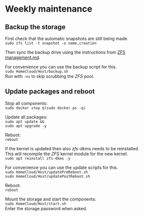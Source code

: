 # Weekly maintenance

## Backup the storage
First check that the automatic snapshots are still being made.  
`sudo zfs list -t snapshot -o name,creation`

Then sync the backup drive using the instructions from [ZFS management.md](<./ZFS management.md>).

For convenience you can use the backup script for this.  
`sudo HomeCloud/Host/backup.sh`  
Run with `-ns` to skip scrubbing the *ZFS* pool.

## Update packages and reboot
Stop all components:  
`sudo docker stop $(sudo docker ps -q)`

Update all packages:  
`sudo apt update &&`  
`sudo apt upgrade -y`

Reboot:  
`reboot`

If the kernel is updated then also *zfs-dkms* needs to be reinstalled.  
This will recompile the *ZFS* kernel module for the new kernel.  
`sudo apt reinstall zfs-dkms -y`

For convenience you can use the update scripts for this.  
`sudo HomeCloud/Host/updatePreReboot.sh`  
`sudo HomeCloud/Host/updatePostReboot.sh`

Reboot:  
`reboot`

Mount the storage and start the components:  
`sudo HomeCloud/Host/start.sh`  
Enter the storage password when asked.